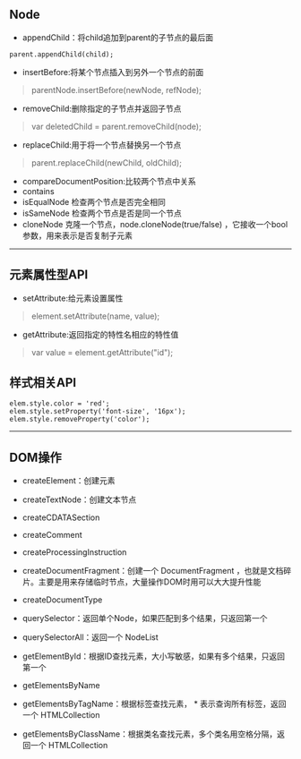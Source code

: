 ## Node
* appendChild：将child追加到parent的子节点的最后面
```
parent.appendChild(child);
```
* insertBefore:将某个节点插入到另外一个节点的前面
> parentNode.insertBefore(newNode, refNode);
* removeChild:删除指定的子节点并返回子节点
> var deletedChild = parent.removeChild(node);
* replaceChild:用于将一个节点替换另一个节点
> parent.replaceChild(newChild, oldChild);

* compareDocumentPosition:比较两个节点中关系
* contains 
* isEqualNode 检查两个节点是否完全相同
* isSameNode 检查两个节点是否是同一个节点
* cloneNode 克隆一个节点，node.cloneNode(true/false) ，它接收一个bool参数，用来表示是否复制子元素

____________________________________________

## 元素属性型API
* setAttribute:给元素设置属性
> element.setAttribute(name, value);
* getAttribute:返回指定的特性名相应的特性值
> var value = element.getAttribute("id");
## 样式相关API
```
elem.style.color = 'red';
elem.style.setProperty('font-size', '16px');
elem.style.removeProperty('color');
```
_____________________________________________
## DOM操作
* createElement：创建元素
* createTextNode：创建文本节点
* createCDATASection
* createComment
* createProcessingInstruction
* createDocumentFragment：创建一个 DocumentFragment ，也就是文档碎片。主要是用来存储临时节点，大量操作DOM时用可以大大提升性能
* createDocumentType

* querySelector：返回单个Node，如果匹配到多个结果，只返回第一个
* querySelectorAll：返回一个 NodeList
* getElementById：根据ID查找元素，大小写敏感，如果有多个结果，只返回第一个
* getElementsByName
* getElementsByTagName：根据标签查找元素， * 表示查询所有标签，返回一个 HTMLCollection
* getElementsByClassName：根据类名查找元素，多个类名用空格分隔，返回一个 HTMLCollection 